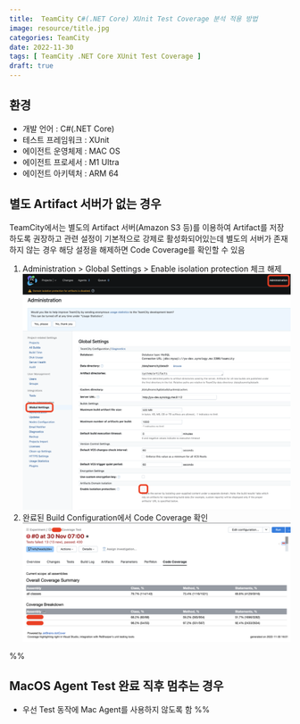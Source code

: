 ```yaml
---
title:  TeamCity C#(.NET Core) XUnit Test Coverage 분석 적용 방법
image: resource/title.jpg
categories: TeamCity
date: 2022-11-30
tags: [ TeamCity .NET Core XUnit Test Coverage ]
draft: true
---
```


## 환경
- 개발 언어 : C#(.NET Core)
- 테스트 프레임워크 : XUnit
- 에이전트 운영체제 : MAC OS
- 에이전트 프로세서 : M1 Ultra
- 에이전트 아키텍처 : ARM 64

## 별도 Artifact 서버가 없는 경우
TeamCity에서는 별도의 Artifact 서버(Amazon S3 등)를 이용하여 Artifact를 저장하도록 권장하고 관련 설정이 기본적으로 강제로 활성화되어있는데 별도의 서버가 존재하지 않는 경우 해당 설정을 해제하면 Code Coverage를 확인할 수 있음

1. Administration > Global Settings > Enable isolation protection 체크 해제
   ![](../../resource/Pasted%20image%2020221130164035.png)
2. 완료된 Build Configuration에서 Code Coverage 확인
   ![](../../resource/Pasted%20image%2020221130164318.png)

%%
## MacOS Agent Test 완료 직후 멈추는 경우
- 우선 Test 동작에 Mac Agent를 사용하지 않도록 함
%%